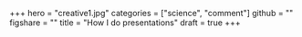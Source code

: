 +++
hero = "creative1.jpg"
categories = ["science", "comment"]
github = ""
figshare = ""
title = "How I do presentations"
draft = true
+++
